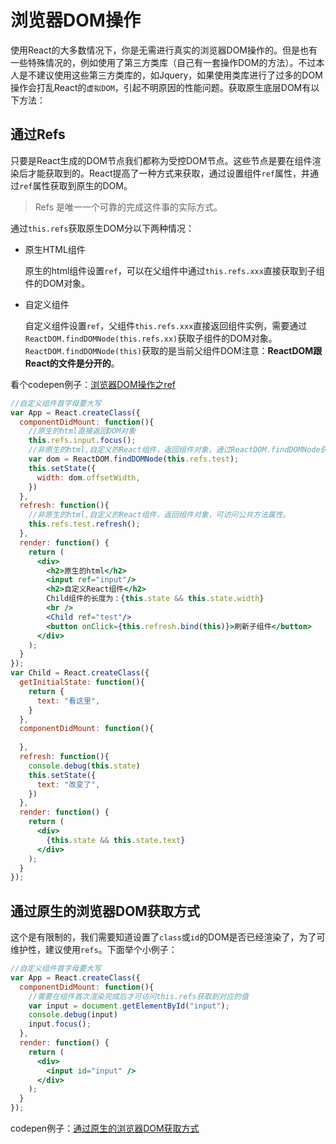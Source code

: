 # 浏览器DOM操作

使用React的大多数情况下，你是无需进行真实的浏览器DOM操作的。但是也有一些特殊情况的，例如使用了第三方类库（自己有一套操作DOM的方法）。不过本人是不建议使用这些第三方类库的，如Jquery，如果使用类库进行了过多的DOM操作会打乱React的`虚拟DOM`，引起不明原因的性能问题。获取原生底层DOM有以下方法：

## 通过Refs

只要是React生成的DOM节点我们都称为受控DOM节点。这些节点是要在组件渲染后才能获取到的。React提高了一种方式来获取，通过设置组件`ref`属性，并通过`ref`属性获取到原生的DOM。

> Refs 是唯一一个可靠的完成这件事的实际方式。

通过`this.refs`获取原生DOM分以下两种情况：

- 原生HTML组件

  原生的html组件设置`ref`，可以在父组件中通过`this.refs.xxx`直接获取到子组件的DOM对象。

- 自定义组件

  自定义组件设置`ref`，父组件`this.refs.xxx`直接返回组件实例，需要通过`ReactDOM.findDOMNode(this.refs.xx)`获取子组件的DOM对象。`ReactDOM.findDOMNode(this)`获取的是当前父组件DOM注意：**ReactDOM跟React的文件是分开的**。

看个codepen例子：[浏览器DOM操作之ref](https://codepen.io/nange/pen/GjqbaN?target=_blank)

```jsx
//自定义组件首字母要大写
var App = React.createClass({
  componentDidMount: function(){
    //原生的html直接返回DOM对象
    this.refs.input.focus();
    //非原生的html,自定义的React组件，返回组件对象，通过ReactDOM.findDOMNode获取原生DOM
    var dom = ReactDOM.findDOMNode(this.refs.test);
    this.setState({
      width: dom.offsetWidth,
    })
  },
  refresh: function(){
    //非原生的html,自定义的React组件，返回组件对象，可访问公共方法属性。
    this.refs.test.refresh();
  },
  render: function() {
    return (
      <div>
        <h2>原生的html</h2>
        <input ref="input"/>
        <h2>自定义React组件</h2>
        Child组件的长度为：{this.state && this.state.width}
        <br />
        <Child ref="test"/>
        <button onClick={this.refresh.bind(this)}>刷新子组件</button>
      </div>
    );
  }
});
var Child = React.createClass({
  getInitialState: function(){
    return {
      text: "看这里",
    }
  },
  componentDidMount: function(){
   
  },
  refresh: function(){
    console.debug(this.state)
    this.setState({
      text: "改变了",
    })
  },
  render: function() {
    return (
      <div>
        {this.state && this.state.text}
      </div>
    );
  }
});
```

## 通过原生的浏览器DOM获取方式

这个是有限制的，我们需要知道设置了`class`或`id`的DOM是否已经渲染了，为了可维护性，建议使用`refs`。下面举个小例子：

```jsx
//自定义组件首字母要大写
var App = React.createClass({
  componentDidMount: function(){
    //需要在组件首次渲染完成后才可访问this.refs获取到对应的值
    var input = document.getElementById("input");
    console.debug(input)
    input.focus();
  },
  render: function() {
    return (
      <div>
        <input id="input" />
      </div>
    );
  }
});
```

codepen例子：[通过原生的浏览器DOM获取方式](https://codepen.io/nange/pen/ORrOpx?target=_blank)